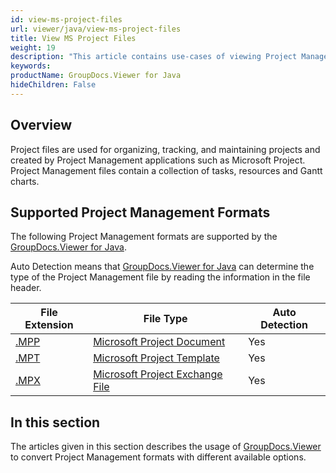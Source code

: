 ```yaml
---
id: view-ms-project-files
url: viewer/java/view-ms-project-files
title: View MS Project Files
weight: 19
description: "This article contains use-cases of viewing Project Management file with GroupDocs.Viewer within your Java applications."
keywords: 
productName: GroupDocs.Viewer for Java
hideChildren: False
---
```

## Overview

Project files are used for organizing, tracking, and maintaining projects and created by Project Management applications such as Microsoft Project. Project Management files contain a collection of tasks, resources and Gantt charts.

## Supported Project Management Formats

The following Project Management formats are supported by the [GroupDocs.Viewer for Java](https://products.groupdocs.com/viewer/java). 

Auto Detection means that [GroupDocs.Viewer for Java](https://products.groupdocs.com/viewer/java) can determine the type of the Project Management file by reading the information in the file header.

| File Extension | File Type | Auto Detection |
| --- | --- | --- |
| [.MPP](https://wiki.fileformat.com/project-management/mpp) | [Microsoft Project Document](https://wiki.fileformat.com/project-management/mpp) | Yes |
| [.MPT](https://wiki.fileformat.com/project-management/mpt) | [Microsoft Project Template](https://wiki.fileformat.com/project-management/mpt) | Yes |
| [.MPX](https://wiki.fileformat.com/project-management/mpx) | [Microsoft Project Exchange File](https://wiki.fileformat.com/project-management/mpx) | Yes |

## In this section

The articles given in this section describes the usage of [GroupDocs.Viewer](https://products.groupdocs.com/viewer) to convert Project Management formats with different available options.
